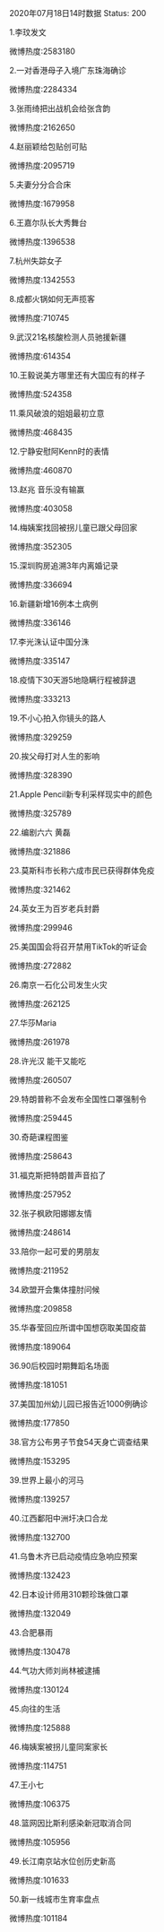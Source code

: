 2020年07月18日14时数据
Status: 200

1.李玟发文

微博热度:2583180

2.一对香港母子入境广东珠海确诊

微博热度:2284334

3.张雨绮把出战机会给张含韵

微博热度:2162650

4.赵丽颖给包贴创可贴

微博热度:2095719

5.夫妻分分合合床

微博热度:1679958

6.王嘉尔队长大秀舞台

微博热度:1396538

7.杭州失踪女子

微博热度:1342553

8.成都火锅如何无声揽客

微博热度:710745

9.武汉21名核酸检测人员驰援新疆

微博热度:614354

10.王毅说美方哪里还有大国应有的样子

微博热度:524358

11.乘风破浪的姐姐最初立意

微博热度:468435

12.宁静安慰阿Kenn时的表情

微博热度:460870

13.赵兆 音乐没有输赢

微博热度:403058

14.梅姨案找回被拐儿童已跟父母回家

微博热度:352305

15.深圳购房追溯3年内离婚记录

微博热度:336694

16.新疆新增16例本土病例

微博热度:336146

17.李光洙认证中国分洙

微博热度:335147

18.疫情下30天游5地隐瞒行程被辞退

微博热度:333213

19.不小心拍入你镜头的路人

微博热度:329259

20.挨父母打对人生的影响

微博热度:328390

21.Apple Pencil新专利采样现实中的颜色

微博热度:325789

22.编剧六六 黄磊

微博热度:321886

23.莫斯科市长称六成市民已获得群体免疫

微博热度:321462

24.英女王为百岁老兵封爵

微博热度:299946

25.美国国会将召开禁用TikTok的听证会

微博热度:272882

26.南京一石化公司发生火灾

微博热度:262125

27.华莎Maria

微博热度:261978

28.许光汉 能干又能吃

微博热度:260507

29.特朗普称不会发布全国性口罩强制令

微博热度:259445

30.奇葩课程图鉴

微博热度:258643

31.福克斯把特朗普声音掐了

微博热度:257952

32.张子枫欧阳娜娜友情

微博热度:248614

33.陪你一起可爱的男朋友

微博热度:211952

34.欧盟开会集体撞肘问候

微博热度:209858

35.华春莹回应所谓中国想窃取美国疫苗

微博热度:189064

36.90后校园时期舞蹈名场面

微博热度:181051

37.美国加州幼儿园已报告近1000例确诊

微博热度:177850

38.官方公布男子节食54天身亡调查结果

微博热度:153295

39.世界上最小的河马

微博热度:139257

40.江西鄱阳中洲圩决口合龙

微博热度:132700

41.乌鲁木齐已启动疫情应急响应预案

微博热度:132423

42.日本设计师用310颗珍珠做口罩

微博热度:132049

43.合肥暴雨

微博热度:130478

44.气功大师刘尚林被逮捕

微博热度:130124

45.向往的生活

微博热度:125888

46.梅姨案被拐儿童同案家长

微博热度:114751

47.王小七

微博热度:106375

48.篮网因比斯利感染新冠取消合同

微博热度:105956

49.长江南京站水位创历史新高

微博热度:101633

50.新一线城市生育率盘点

微博热度:101184

